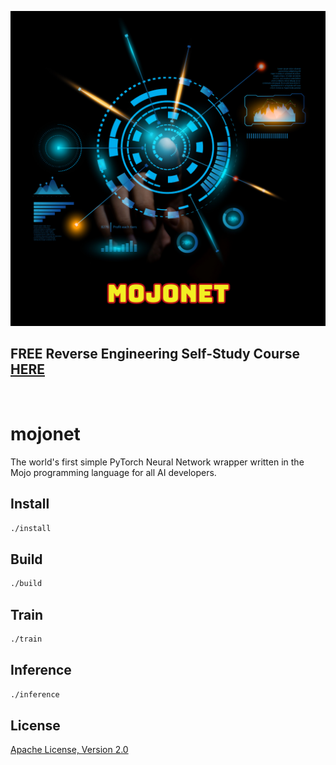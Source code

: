 ![image](https://github.com/mytechnotalent/mojonet/blob/main/mojonet.png?raw=true)

## FREE Reverse Engineering Self-Study Course [HERE](https://github.com/mytechnotalent/Reverse-Engineering-Tutorial)

<br>

# mojonet
The world's first simple PyTorch Neural Network wrapper written in the Mojo programming language for all AI developers.

## Install
```bash
./install
```

## Build
```bash
./build
```

## Train
```bash
./train
```

## Inference
```bash
./inference
```

## License
[Apache License, Version 2.0](https://www.apache.org/licenses/LICENSE-2.0)
